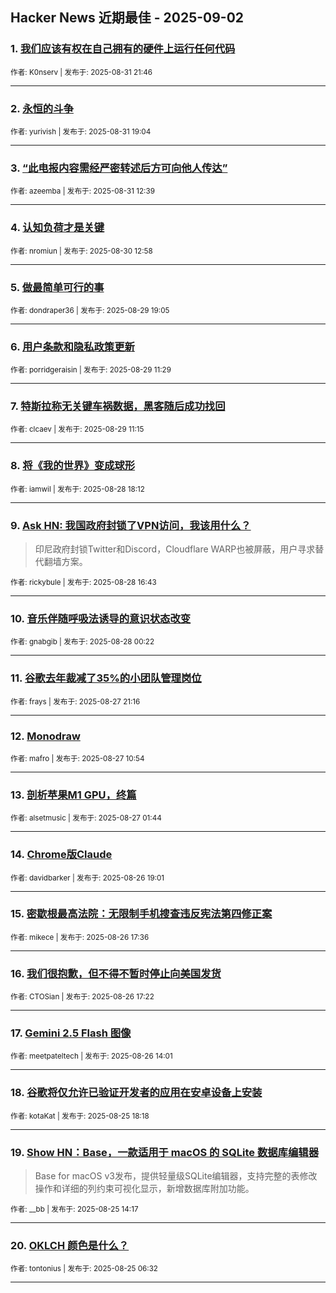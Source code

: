## Hacker News 近期最佳 - 2025-09-02


### 1. [我们应该有权在自己拥有的硬件上运行任何代码](https://news.ycombinator.com/item?id=45087396)

<sub>作者: K0nserv | 发布于: 2025-08-31 21:46</sub>

---

### 2. [永恒的斗争](https://news.ycombinator.com/item?id=45086020)

<sub>作者: yurivish | 发布于: 2025-08-31 19:04</sub>

---

### 3. [“此电报内容需经严密转述后方可向他人传达”](https://news.ycombinator.com/item?id=45082731)

<sub>作者: azeemba | 发布于: 2025-08-31 12:39</sub>

---

### 4. [认知负荷才是关键](https://news.ycombinator.com/item?id=45074248)

<sub>作者: nromiun | 发布于: 2025-08-30 12:58</sub>

---

### 5. [做最简单可行的事](https://news.ycombinator.com/item?id=45068091)

<sub>作者: dondraper36 | 发布于: 2025-08-29 19:05</sub>

---

### 6. [用户条款和隐私政策更新](https://news.ycombinator.com/item?id=45062683)

<sub>作者: porridgeraisin | 发布于: 2025-08-29 11:29</sub>

---

### 7. [特斯拉称无关键车祸数据，黑客随后成功找回](https://news.ycombinator.com/item?id=45062614)

<sub>作者: clcaev | 发布于: 2025-08-29 11:15</sub>

---

### 8. [将《我的世界》变成球形](https://news.ycombinator.com/item?id=45055205)

<sub>作者: iamwil | 发布于: 2025-08-28 18:12</sub>

---

### 9. [Ask HN: 我国政府封锁了VPN访问，我该用什么？](https://news.ycombinator.com/item?id=45054260)
> 印尼政府封锁Twitter和Discord，Cloudflare WARP也被屏蔽，用户寻求替代翻墙方案。

<sub>作者: rickybule | 发布于: 2025-08-28 16:43</sub>

---

### 10. [音乐伴随呼吸法诱导的意识状态改变](https://news.ycombinator.com/item?id=45046916)

<sub>作者: gnabgib | 发布于: 2025-08-28 00:22</sub>

---

### 11. [谷歌去年裁减了35%的小团队管理岗位](https://news.ycombinator.com/item?id=45045398)

<sub>作者: frays | 发布于: 2025-08-27 21:16</sub>

---

### 12. [Monodraw](https://news.ycombinator.com/item?id=45037904)

<sub>作者: mafro | 发布于: 2025-08-27 10:54</sub>

---

### 13. [剖析苹果M1 GPU，终篇](https://news.ycombinator.com/item?id=45034537)

<sub>作者: alsetmusic | 发布于: 2025-08-27 01:44</sub>

---

### 14. [Chrome版Claude](https://news.ycombinator.com/item?id=45030760)

<sub>作者: davidbarker | 发布于: 2025-08-26 19:01</sub>

---

### 15. [密歇根最高法院：无限制手机搜查违反宪法第四修正案](https://news.ycombinator.com/item?id=45029764)

<sub>作者: mikece | 发布于: 2025-08-26 17:36</sub>

---

### 16. [我们很抱歉，但不得不暂时停止向美国发货](https://news.ycombinator.com/item?id=45029579)

<sub>作者: CTOSian | 发布于: 2025-08-26 17:22</sub>

---

### 17. [Gemini 2.5 Flash 图像](https://news.ycombinator.com/item?id=45026719)

<sub>作者: meetpateltech | 发布于: 2025-08-26 14:01</sub>

---

### 18. [谷歌将仅允许已验证开发者的应用在安卓设备上安装](https://news.ycombinator.com/item?id=45017028)

<sub>作者: kotaKat | 发布于: 2025-08-25 18:18</sub>

---

### 19. [Show HN：Base，一款适用于 macOS 的 SQLite 数据库编辑器](https://news.ycombinator.com/item?id=45014131)
> Base for macOS v3发布，提供轻量级SQLite编辑器，支持完整的表修改操作和详细的列约束可视化显示，新增数据库附加功能。

<sub>作者: __bb | 发布于: 2025-08-25 14:17</sub>

---

### 20. [OKLCH 颜色是什么？](https://news.ycombinator.com/item?id=45010876)

<sub>作者: tontonius | 发布于: 2025-08-25 06:32</sub>

---
